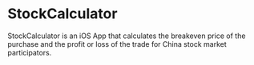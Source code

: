# StockCalculator
StockCalculator is an iOS App that calculates the breakeven price of the purchase and the profit or loss of the trade for China stock market participators.
